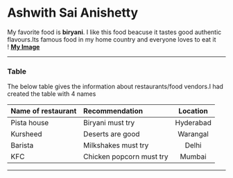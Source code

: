 # Ashwith Sai Anishetty
My favorite food is **biryani**.
I like this food beacuse it tastes good authentic flavours.Its famous food in my home country and everyone loves to eat it<br>
! [**My Image**](biryani.jfif)

---

### Table

The below table gives the information about restaurants/food vendors.I had created the table with 4 names<br>

|Name of restaurant|Recommendation|Location|
|:---|:---|:---:|
|Pista house|Biryani must try|Hyderabad|
|Kursheed|Deserts are good|Warangal|
|Barista|Milkshakes must try|Delhi|
|KFC|Chicken popcorn must try|Mumbai|

---